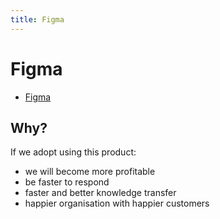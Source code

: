 ```yaml
---
title: Figma
---
```


# Figma

- [Figma](https://www.figma.com/downloads/)

## Why?

If we adopt using this product:

- we will become more profitable
- be faster to respond
- faster and better knowledge transfer
- happier organisation with happier customers
